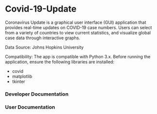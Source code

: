 # Covid-19-Update

Coronavirus Update is a graphical user interface (GUI) application that provides real-time updates on COVID-19 case numbers. Users can select from a variety of countries to view current statistics, and visualize global case data through interactive graphs.

Data Source: Johns Hopkins University

Compatibility:
The app is compatible with Python 3.x. Before running the application, ensure the following libraries are installed:

- covid
- matplotlib
- tkinter

### Developer Documentation


### User Documentation
